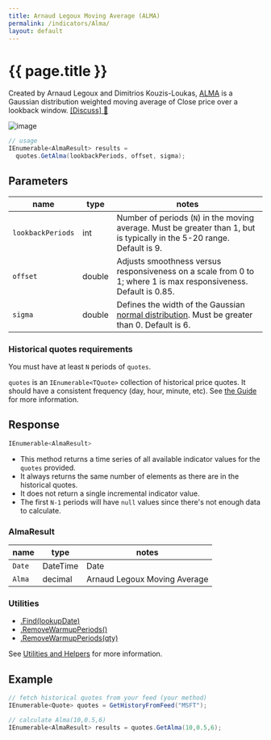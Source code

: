 ```yaml
---
title: Arnaud Legoux Moving Average (ALMA)
permalink: /indicators/Alma/
layout: default
---
```


# {{ page.title }}

Created by Arnaud Legoux and Dimitrios Kouzis-Loukas, [ALMA]({{site.github.repository_url}}/files/5654531/ALMA-Arnaud-Legoux-Moving-Average.pdf) is a Gaussian distribution weighted moving average of Close price over a lookback window.
[[Discuss] :speech_balloon:]({{site.github.repository_url}}/discussions/209 "Community discussion about this indicator")

![image]({{site.baseurl}}/assets/charts/Alma.png)

```csharp
// usage
IEnumerable<AlmaResult> results =
  quotes.GetAlma(lookbackPeriods, offset, sigma);  
```

## Parameters

| name | type | notes
| -- |-- |--
| `lookbackPeriods` | int | Number of periods (`N`) in the moving average.  Must be greater than 1, but is typically in the 5-20 range.  Default is 9.
| `offset` | double | Adjusts smoothness versus responsiveness on a scale from 0 to 1; where 1 is max responsiveness.  Default is 0.85.
| `sigma` | double | Defines the width of the Gaussian [normal distribution](https://en.wikipedia.org/wiki/Normal_distribution).  Must be greater than 0.  Default is 6.

### Historical quotes requirements

You must have at least `N` periods of `quotes`.

`quotes` is an `IEnumerable<TQuote>` collection of historical price quotes.  It should have a consistent frequency (day, hour, minute, etc).  See [the Guide]({{site.baseurl}}/guide/#historical-quotes) for more information.

## Response

```csharp
IEnumerable<AlmaResult>
```

- This method returns a time series of all available indicator values for the `quotes` provided.
- It always returns the same number of elements as there are in the historical quotes.
- It does not return a single incremental indicator value.
- The first `N-1` periods will have `null` values since there's not enough data to calculate.

### AlmaResult

| name | type | notes
| -- |-- |--
| `Date` | DateTime | Date
| `Alma` | decimal | Arnaud Legoux Moving Average

### Utilities

- [.Find(lookupDate)]({{site.baseurl}}/utilities#find-indicator-result-by-date)
- [.RemoveWarmupPeriods()]({{site.baseurl}}/utilities#remove-warmup-periods)
- [.RemoveWarmupPeriods(qty)]({{site.baseurl}}/utilities#remove-warmup-periods)

See [Utilities and Helpers]({{site.baseurl}}/utilities#utilities-for-indicator-results) for more information.

## Example

```csharp
// fetch historical quotes from your feed (your method)
IEnumerable<Quote> quotes = GetHistoryFromFeed("MSFT");

// calculate Alma(10,0.5,6)
IEnumerable<AlmaResult> results = quotes.GetAlma(10,0.5,6);
```
